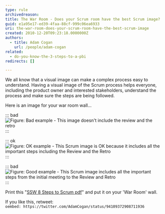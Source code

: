 ```yaml
---
type: rule
archivedreason: 
title: The War Room - Does your Scrum room have the best Scrum image?
guid: e1a95e17-ed39-4faa-88cf-999c06ea6933
uri: the-war-room-does-your-scrum-room-have-the-best-scrum-image
created: 2010-12-20T09:23:18.0000000Z
authors:
  - title: Adam Cogan
    url: /people/adam-cogan
related: 
  - do-you-know-the-3-steps-to-a-pbi
redirects: []

---
```


We all know that a visual image can make a complex process easy to understand. Having a visual image of the Scrum process helps everyone, including the product owner and interested stakeholders, understand the process and make sure the steps are being followed. 

Here is an image for your war room wall...  

<!--endintro-->

::: bad  
![Figure: Bad example - This image doesn't include the review and the retro](SCRUMImage-bad02.jpg)  
:::

::: ok  
![Figure: OK example - This Scrum image is OK because it includes all the important steps including the Review and the Retro](SCRUMImage-good.jpg)  
:::

::: bad 
![Figure: Good example - This Scrum image includes all the important steps from the initial meeting to the Review and Retro](8Steps_preview.jpg)
:::

Print this "[SSW 8 Steps to Scrum pdf](https://github.com/SSWConsulting/SSW.Rules.Content/raw/main/rules/the-war-room-does-your-scrum-room-have-the-best-scrum-image/8StepstoScrum.pdf)" and put it on your 'War Room' wall.

If you like this, retweet:  
`oembed: https://twitter.com/AdamCogan/status/94109372908711936`
